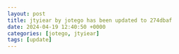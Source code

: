 ```yaml
---
layout: post
title: jtyiear by jotego has been updated to 274dbaf
date: 2024-04-19 12:40:50 +0000
categories: [jotego, jtyiear]
tags: [update]
---
```


